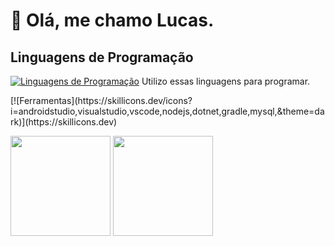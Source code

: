 # 👋 Olá, me chamo Lucas.

## Linguagens de Programação
[![Linguagens de Programação](https://skillicons.dev/icons?i=java,cs,c,html,css,js,&theme=dark)](https://skillicons.dev)
Utilizo essas linguagens para programar.

<p align="left">
  [![Ferramentas](https://skillicons.dev/icons?i=androidstudio,visualstudio,vscode,nodejs,dotnet,gradle,mysql,&theme=dark)](https://skillicons.dev)
</p>

<div>
  <img height="160em" src="https://github-readme-stats.vercel.app/api?username=LCS-Simoes&show_icons=true&theme=tokyonight" />
  <img height="160em" src="https://github-readme-stats.vercel.app/api/top-langs/?username=LCS-Simoes&theme=tokyonight" />
</div>

